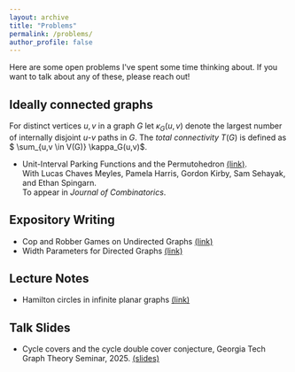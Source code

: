 ```yaml
---
layout: archive
title: "Problems"
permalink: /problems/
author_profile: false
---
```

Here are some open problems I've spent some time thinking about. If you want to talk about any of these, please reach out!

## Ideally connected graphs
For distinct vertices $u,v$ in a graph $G$ let $\kappa_G(u,v)$ denote the largest number of internally disjoint $u$-$v$ paths in $G$. The _total connectivity_ $T(G)$ is defined as $ \sum_{u,v \in V(G)} \kappa_G(u,v)$.

- Unit-Interval Parking Functions and the Permutohedron [(link)](https://arxiv.org/abs/2305.15554).  
  With Lucas Chaves Meyles, Pamela Harris, Gordon Kirby, Sam Sehayak, and Ethan Spingarn.    
  To appear in _Journal of Combinatorics_.

## Expository Writing
- Cop and Robber Games on Undirected Graphs [(link)](https://drive.google.com/file/d/1G2i42aBxSbr1_dPbb3ouJStTL-OGBYJ2/view?usp=sharing)
- Width Parameters for Directed Graphs [(link)](https://drive.google.com/file/d/1eNWbEzrmlsEzH8yzvoL_DxJDwGA5C8ev/view?usp=sharing)

## Lecture Notes
- Hamilton circles in infinite planar graphs [(link)](https://drive.google.com/file/d/1OSA-sXX8Hyz_0_3o0xvitaItB4t91D7x/view?usp=sharing)


## Talk Slides
- Cycle covers and the cycle double cover conjecture, Georgia Tech Graph Theory Seminar, 2025. [(slides)](https://drive.google.com/file/d/1DxZ21buw9Yx3AhDFzc3jay32zDD9pW0s/view?usp=sharing)

